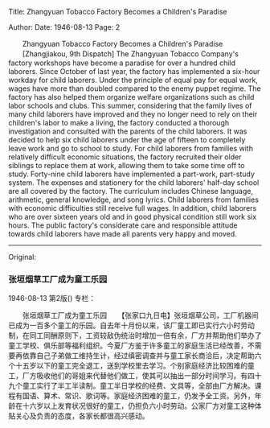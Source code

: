 Title: Zhangyuan Tobacco Factory Becomes a Children's Paradise

Author:
Date: 1946-08-13
Page: 2

　　Zhangyuan Tobacco Factory Becomes a Children's Paradise
　　[Zhangjiakou, 9th Dispatch] The Zhangyuan Tobacco Company's factory workshops have become a paradise for over a hundred child laborers. Since October of last year, the factory has implemented a six-hour workday for child laborers. Under the principle of equal pay for equal work, wages have more than doubled compared to the enemy puppet regime. The factory has also helped them organize welfare organizations such as child labor schools and clubs. This summer, considering that the family lives of many child laborers have improved and they no longer need to rely on their children's labor to make a living, the factory conducted a thorough investigation and consulted with the parents of the child laborers. It was decided to help six child laborers under the age of fifteen to completely leave work and go to school to study. For child laborers from families with relatively difficult economic situations, the factory recruited their older siblings to replace them at work, allowing them to take some time off to study. Forty-nine child laborers have implemented a part-work, part-study system. The expenses and stationery for the child laborers' half-day school are all covered by the factory. The curriculum includes Chinese language, arithmetic, general knowledge, and song lyrics. Child laborers from families with economic difficulties still receive full wages. In addition, child laborers who are over sixteen years old and in good physical condition still work six hours. The public factory's considerate care and responsible attitude towards child laborers have made all parents very happy and moved.



<hr /> 

Original: 


### 张垣烟草工厂成为童工乐园

1946-08-13
第2版()
专栏：

　　张垣烟草工厂成为童工乐园
　  【张家口九日电】张垣烟草公司，工厂机器间已成为一百多个童工的乐园。自去年十月份以来，该厂童工即已实行六小时劳动制，在同工同酬原则下，工资较敌伪统治时增加一倍有余，厂方并帮助他们举办了童工学校、俱乐部等福利组织。今夏厂方鉴于许多童工的家庭生活已经改善，不需要再依靠自己子弟做工维持生计，经过缜密调查并与童工家长商洽后，决定帮助六个十五岁以下的童工完全退工，送到学校里去学习。个别家庭经济比较困难的童工，厂方吸收他们的哥姐来代替他们做工，使其可以抽出一部分时间学习。有四十九个童工实行了半工半读制。童工半日学校的经费、文具等，全部由厂方解决。课程有国语、算术、常识、歌词等。家庭经济困难的童工，仍发予全工资。另外，年龄在十六岁以上发育状况很好的童工，仍担负六小时劳动。公家厂方对童工这种体贴关心及负责的态度，各家长都很高兴感动。
